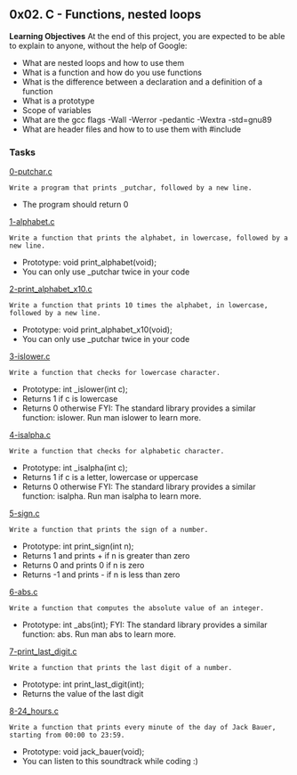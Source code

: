 ## 0x02. C - Functions, nested loops

**Learning Objectives**
	At the end of this project, you are expected to be able to explain to anyone, without the help of Google:
* What are nested loops and how to use them
* What is a function and how do you use functions
* What is the difference between a declaration and a definition of a function
* What is a prototype
* Scope of variables
* What are the gcc flags -Wall -Werror -pedantic -Wextra -std=gnu89
* What are header files and how to to use them with #include

### Tasks
[0-putchar.c](./0-putchar.c)
```
Write a program that prints _putchar, followed by a new line.

```
* The program should return 0


[1-alphabet.c](./1-alphabet.c)
```
Write a function that prints the alphabet, in lowercase, followed by a new line.
```
* Prototype: void print_alphabet(void);
* You can only use _putchar twice in your code


[2-print_alphabet_x10.c](./2-print_alphabet_x10.c)
```
Write a function that prints 10 times the alphabet, in lowercase, followed by a new line.
```
* Prototype: void print_alphabet_x10(void);
* You can only use _putchar twice in your code


[3-islower.c](./3-islower.c)
```
Write a function that checks for lowercase character.
```
* Prototype: int _islower(int c);
* Returns 1 if c is lowercase
* Returns 0 otherwise
FYI: The standard library provides a similar function: islower. Run man islower to learn more.


[4-isalpha.c](./4-isalpha.c)
```
Write a function that checks for alphabetic character.
```
* Prototype: int _isalpha(int c);
* Returns 1 if c is a letter, lowercase or uppercase
* Returns 0 otherwise
FYI: The standard library provides a similar function: isalpha. Run man isalpha to learn more.


[5-sign.c](./5-sign.c)
```
Write a function that prints the sign of a number.
```
* Prototype: int print_sign(int n);
* Returns 1 and prints + if n is greater than zero
* Returns 0 and prints 0 if n is zero
* Returns -1 and prints - if n is less than zero

[6-abs.c](./6-abs.c)
```
Write a function that computes the absolute value of an integer.
```
* Prototype: int _abs(int);
FYI: The standard library provides a similar function: abs. Run man abs to learn more.

[7-print_last_digit.c](./7-print_last_digit.c)
```
Write a function that prints the last digit of a number.
```
* Prototype: int print_last_digit(int);
* Returns the value of the last digit

[8-24_hours.c](./8-24_hours.c)
```
Write a function that prints every minute of the day of Jack Bauer, starting from 00:00 to 23:59.
```
* Prototype: void jack_bauer(void);
* You can listen to this soundtrack while coding :)


